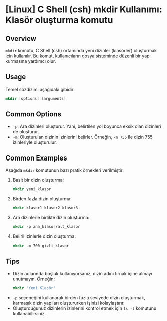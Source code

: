 # [Linux] C Shell (csh) mkdir Kullanımı: Klasör oluşturma komutu

## Overview
`mkdir` komutu, C Shell (csh) ortamında yeni dizinler (klasörler) oluşturmak için kullanılır. Bu komut, kullanıcıların dosya sisteminde düzenli bir yapı kurmasına yardımcı olur.

## Usage
Temel sözdizimi aşağıdaki gibidir:
```csh
mkdir [options] [arguments]
```

## Common Options
- `-p`: Ara dizinleri oluşturur. Yani, belirtilen yol boyunca eksik olan dizinleri de oluşturur.
- `-m`: Oluşturulan dizinin izinlerini belirler. Örneğin, `-m 755` ile dizin 755 izinleriyle oluşturulur.

## Common Examples
Aşağıda `mkdir` komutunun bazı pratik örnekleri verilmiştir:

1. Basit bir dizin oluşturma:
   ```csh
   mkdir yeni_klasor
   ```

2. Birden fazla dizin oluşturma:
   ```csh
   mkdir klasor1 klasor2 klasor3
   ```

3. Ara dizinlerle birlikte dizin oluşturma:
   ```csh
   mkdir -p ana_klasor/alt_klasor
   ```

4. Belirli izinlerle dizin oluşturma:
   ```csh
   mkdir -m 700 gizli_klasor
   ```

## Tips
- Dizin adlarında boşluk kullanıyorsanız, dizin adını tırnak içine almayı unutmayın. Örneğin:
  ```csh
  mkdir "Yeni Klasör"
  ```
- `-p` seçeneğini kullanarak birden fazla seviyede dizin oluşturmak, karmaşık dizin yapıları oluştururken işinizi kolaylaştırır.
- Oluşturduğunuz dizinlerin izinlerini kontrol etmek için `ls -l` komutunu kullanabilirsiniz.
